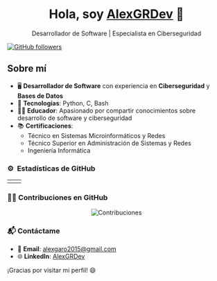<div align="center">
  <h1>Hola, soy <a href="https://github.com/AlexGRDev">AlexGRDev</a> 👋</h1>
  <p>Desarrollador de Software | Especialista en Ciberseguridad</p>
</div>

[![GitHub followers](https://img.shields.io/github/followers/AlexGRDev?style=social)](https://github.com/AlexGRDev)

## Sobre mí

- 🖥️ **Desarrollador de Software** con experiencia en **Ciberseguridad** y **Bases de Datos**
- 📲 **Tecnologías**: Python, C, Bash
- 🧑‍🏫 **Educador**: Apasionado por compartir conocimientos sobre desarrollo de software y ciberseguridad
- 📚 **Certificaciones**: 
  - Técnico en Sistemas Microinformáticos y Redes
  - Técnico Superior en Administración de Sistemas y Redes
  - Ingeniería Informática

### ⚙️ &nbsp;Estadísticas de GitHub

<div align="center">
  <script>
  const username = 'AlexGRDev';
  const baseStatsUrl = 'https://github-readme-stats-eight-theta.vercel.app/api?username=' + username + '&show_icons=true&theme=algolia&include_all_commits=true&count_private=true';
  const baseLangsUrl = 'https://github-readme-stats-eight-theta.vercel.app/api/top-langs/?username=' + username + '&layout=compact&langs_count=6&theme=algolia';
  const baseStreakUrl = 'https://github-readme-streak-stats.herokuapp.com/?user=' + username + '&theme=algolia';

  const uniqueTimeParam = new Date().getTime();
  document.getElementById('github-stats').src = baseStatsUrl + '&t=' + uniqueTimeParam;
  document.getElementById('github-langs').src = baseLangsUrl + '&t=' + uniqueTimeParam;
  document.getElementById('github-streak').src = baseStreakUrl + '&t=' + uniqueTimeParam;
</script>
  <table>
    <tr>
      <td style="width: 50%; text-align: center;">
        <img id="github-stats" src="" style="max-width: 100%; height: auto;"/>
      </td>
      <td style="width: 50%; text-align: center;">
        <img id="github-langs" src="" style="max-width: 100%; height: auto;"/>
      </td>
    </tr>
  </table>
</div>

### 🧑‍💻 Contribuciones en GitHub

<p align="center">
  <img id="github-streak" src="" alt="Contribuciones" style="max-width: 100%; height: auto;" />
</p>

### 📬 Contáctame

- 📧 **Email**: [alexgaro2015@gmail.com](mailto:alexgaro2015@gmail.com)
- 🌐 **LinkedIn**: [AlexGRDev](https://www.linkedin.com/in/alexgrdev)



¡Gracias por visitar mi perfil! 😄
